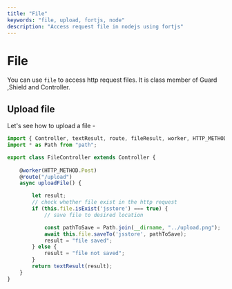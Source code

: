 ```yaml
---
title: "File"
keywords: "file, upload, fortjs, node"
description: "Access request file in nodejs using fortjs"
---
```


# File

You can use `file` to access http request files. It is class member of  Guard ,Shield and Controller.

## Upload file

Let's see how to upload a file - 

```javascript
import { Controller, textResult, route, fileResult, worker, HTTP_METHOD } from "fortjs";
import * as Path from "path";

export class FileController extends Controller {
   
    @worker(HTTP_METHOD.Post)
    @route("/upload")
    async uploadFile() {

        let result;
        // check whether file exist in the http request
        if (this.file.isExist('jsstore') === true) {
            // save file to desired location

            const pathToSave = Path.join(__dirname, "../upload.png");
            await this.file.saveTo('jsstore', pathToSave);
            result = "file saved";
        } else {
            result = "file not saved";
        }
        return textResult(result);
    }    
}
```
